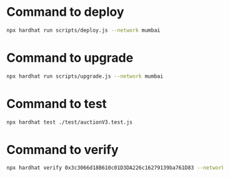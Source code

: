 # Command to deploy
```bash
npx hardhat run scripts/deploy.js --network mumbai
```
# Command to upgrade
```bash
npx hardhat run scripts/upgrade.js --network mumbai
```
# Command to test
```bash
npx hardhat test ./test/auctionV3.test.js
```
# Command to verify
```bash
npx hardhat verify 0x3c3066d18B610c01D3DA226c16279139ba761D83 --network mumbai --contract contracts/Auction.sol:Auctionv1
```


